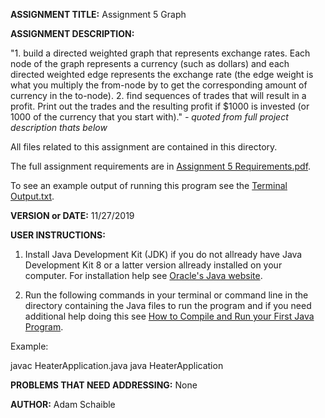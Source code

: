 **ASSIGNMENT TITLE:** Assignment 5 Graph

**ASSIGNMENT DESCRIPTION:**

"1. build a directed weighted graph that represents exchange rates. Each node of the graph represents a currency (such as dollars) and each directed weighted edge represents the exchange rate (the edge weight is what you multiply the from-node by to get the corresponding amount of currency in the to-node). 
2. find sequences of trades that will result in a profit. Print out the trades and the resulting profit if $1000 is invested (or 1000 of the currency that you start with)." *- quoted from full project description thats below*

All files related to this assignment are contained in this directory.

The full assignment requirements are in [Assignment 5 Requirements.pdf](https://github.com/AdamSchaible/MSU_Denver/blob/master/CS%204050%20Algorithms%20%26%20Algorithm%20Analysis%20(Fall%202019)/Assignment%205%20-%20%20Graph/Assignment%205%20Requirements.pdf).

To see an example output of running this program see the [Terminal Output.txt](https://github.com/AdamSchaible/MSU_Denver/blob/master/CS%204050%20Algorithms%20%26%20Algorithm%20Analysis%20(Fall%202019)/Assignment%205%20-%20%20Graph/Terminal%20Output.txt).

**VERSION or DATE:** 11/27/2019

**USER INSTRUCTIONS:** 

1) Install Java Development Kit (JDK) if you do not allready have Java Development Kit 8 or a latter version allready installed on your computer. For installation help see [Oracle's Java website](https://www.oracle.com/java/technologies/javase-downloads.html).

2) Run the following commands in your terminal or command line in the directory containing the Java files to run the program and if you need additional help doing this see [How to Compile and Run your First Java Program](https://beginnersbook.com/2013/05/first-java-program/).

Example:

javac HeaterApplication.java
java HeaterApplication

**PROBLEMS THAT NEED ADDRESSING:** None

**AUTHOR:** Adam Schaible